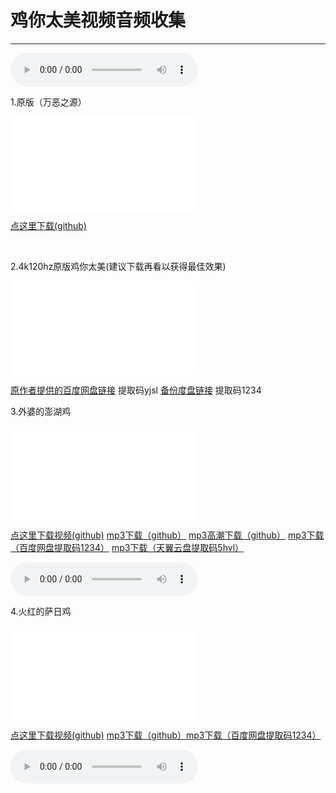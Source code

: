 <p><h1>鸡你太美视频音频收集</h1></p>
<hr>
 <audio controls>
  <source src="https://raw.githubusercontent.com/hplook233/hplook233.github.io/main/SWIN-S%20-%20%E5%8F%AA%E5%9B%A0%E4%BD%A0%E5%A4%AA%E7%BE%8E.mp3" type="audio/mpeg">
  <source src="https://raw.githubusercontent.com/hplook233/hplook233.github.io/main/SWIN-S%20-%20%E5%8F%AA%E5%9B%A0%E4%BD%A0%E5%A4%AA%E7%BE%8E.ogg" type="audio/ogg">
  <embed height="50" width="100" src="https://raw.githubusercontent.com/hplook233/hplook233.github.io/main/SWIN-S%20-%20%E5%8F%AA%E5%9B%A0%E4%BD%A0%E5%A4%AA%E7%BE%8E.mp3">
</audio>
<p>1.原版（万恶之源）</p>
<p><iframe src="//player.bilibili.com/player.html?aid=50183113&bvid=BV1Pb411G7ME&cid=87845846&page=1" scrolling="no" border="0" frameborder="no" framespacing="0" allowfullscreen="true"> </iframe></p>
<p><a href="https://raw.githubusercontent.com/hplook233/hplook233.github.io/main/%E9%B8%A1%E4%BD%A0%E5%A4%AA%E7%BE%8E%20%20%E5%8E%9F%E7%89%88%E8%A7%86%E9%A2%91.flv" target="_blank">点这里下载(github)</a></p>
<br>
<p>2.4k120hz原版鸡你太美(建议下载再看以获得最佳效果)</p>
<p><iframe src="//player.bilibili.com/player.html?aid=683756035&bvid=BV1bU4y1U7cK&cid=729525092&page=1" scrolling="no" border="0" frameborder="no" framespacing="0" allowfullscreen="true"> </iframe></p>
<p><a href="https://pan.baidu.com/s/1oktgIiwoA8bOf9jfoTdanA?pwd=yjsl" target="_blank">原作者提供的百度网盘链接</a> 提取码yjsl <a href="https://pan.baidu.com/s/1bdRRiGdlz1L4-2Nu97OgoQ?pwd=1234" target="_blank">备份度盘链接</a> 提取码1234
 <br>
 <p>3.外婆的澎湖鸡</p>
 <p><iframe src="//player.bilibili.com/player.html?aid=895208125&bvid=BV1HP4y1M7C5&cid=562478224&page=1" scrolling="no" border="0" frameborder="no" framespacing="0" allowfullscreen="true"> </iframe></p>
 <p><a href="https://raw.githubusercontent.com/hplook233/hplook233.github.io/main/%E5%A4%96%E5%A9%86%E5%AE%B6%E7%9A%84%E6%BE%8E%E6%B9%96%E9%B8%A1%E5%AE%8C%E6%95%B4%E7%89%88.flv" target="_blank">点这里下载视频(github)</a> <a href="https://raw.githubusercontent.com/hplook233/hplook233.github.io/main/wpjdphjmp3.mp3">mp3下载（github）</a>  <a href="https://raw.githubusercontent.com/hplook233/hplook233.github.io/main/wpjdphjgcmp3.mp3">mp3高潮下载（github）</a> <a href="https://pan.baidu.com/s/1J49gvUmOQIPy81bZywRAGA?pwd=1234">mp3下载（百度网盘提取码1234）</a>  <a href="https://cloud.189.cn/web/share?code=Qn6VJjNfMbau">mp3下载（天翼云盘提取码5hvl）</a></p>
  <audio controls>
  <source src="https://raw.githubusercontent.com/hplook233/hplook233.github.io/main/wpdphjmp3.mp3" type="audio/mpeg">
  <source src="https://raw.githubusercontent.com/hplook233/hplook233.github.io/main/wpdphjoog.ogg" type="audio/ogg">
  <embed height="50" width="100" src="https://raw.githubusercontent.com/hplook233/hplook233.github.io/main/wpdphjmp3.mp3">
</audio>
<br>
<p>4.火红的萨日鸡</p>
<p><iframe src="//player.bilibili.com/player.html?aid=505595296&bvid=BV1eg411c7uN&cid=411678887&page=1" scrolling="no" border="0" frameborder="no" framespacing="0" allowfullscreen="true"> </iframe></p>
<p><a href="https://media.githubusercontent.com/media/hplook233/bigfile/master/%E3%80%90%E8%94%A1%E5%BE%90%E5%9D%A4%E3%80%91%E2%9A%A1%EF%B8%8F%E6%9D%80%20%E9%B8%A1%20%E9%83%8E%E2%9A%A1%EF%B8%8F.flv" target="_blank">点这里下载视频(github)</a>  <a href="https://raw.githubusercontent.com/hplook233/hplook233.github.io/main/%E3%80%90%E8%94%A1%E5%BE%90%E5%9D%A4%E3%80%91%E7%81%AB%E7%BA%A2%E7%9A%84%E8%90%A8%E6%97%A5%E9%B8%A1.mp3" target="_blank">mp3下载（github）</a><a href="https://pan.baidu.com/s/1omqUA_RsIQS9hIRg1kmsWg?pwd=1234" target="_blank">mp3下载（百度网盘提取码1234）</a></p>
<audio controls>
  <source src="https://raw.githubusercontent.com/hplook233/hplook233.github.io/main/%E3%80%90%E8%94%A1%E5%BE%90%E5%9D%A4%E3%80%91%E7%81%AB%E7%BA%A2%E7%9A%84%E8%90%A8%E6%97%A5%E9%B8%A1.mp3" type="audio/mpeg">
  <source src="https://raw.githubusercontent.com/hplook233/hplook233.github.io/main/%E3%80%90%E8%94%A1%E5%BE%90%E5%9D%A4%E3%80%91%E7%81%AB%E7%BA%A2%E7%9A%84%E8%90%A8%E6%97%A5%E9%B8%A1.ogg" type="audio/ogg">
  <embed height="50" width="100" src="https://raw.githubusercontent.com/hplook233/hplook233.github.io/main/%E3%80%90%E8%94%A1%E5%BE%90%E5%9D%A4%E3%80%91%E7%81%AB%E7%BA%A2%E7%9A%84%E8%90%A8%E6%97%A5%E9%B8%A1.mp3">
</audio>
<br>
